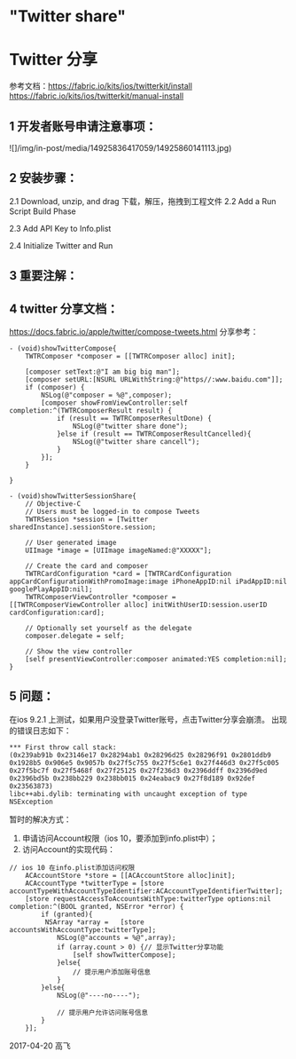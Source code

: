 #    "Twitter share"

# Twitter 分享
参考文档：https://fabric.io/kits/ios/twitterkit/install
https://fabric.io/kits/ios/twitterkit/manual-install
## 1 开发者账号申请注意事项：

![]/img/in-post/media/14925836417059/14925860141113.jpg)


## 2 安装步骤：

2.1 Download, unzip, and drag
  下载，解压，拖拽到工程文件
2.2  Add a Run Script Build Phase
<!-- ![](/img/in-post/media/14925836417059/14925879419077.jpg) -->
<!-- ![](/img/in-post/media/14925836417059/14925882391902.jpg) -->
<!-- ![](/img/in-post/media/14925836417059/14925945787875.jpg) -->

<!-- ![](/img/in-post/media/14925836417059/14925891251063.jpg) -->

  2.3 Add API Key to Info.plist

  <!-- ![](/img/in-post/media/14925836417059/14925893095808.jpg) -->

<!-- ![](/img/in-post/media/14925836417059/14925894119822.jpg) -->

  
  2.4 Initialize Twitter and Run

<!-- ![](/img/in-post/media/14925836417059/14925896301467.jpg) -->

## 3 重要注解：
<!-- ![](/img/in-post/media/14925836417059/14926599993618.jpg) -->


## 4 twitter 分享文档：
https://docs.fabric.io/apple/twitter/compose-tweets.html
分享参考：

```
- (void)showTwitterCompose{
    TWTRComposer *composer = [[TWTRComposer alloc] init];
    
    [composer setText:@"I am big big man"];
    [composer setURL:[NSURL URLWithString:@"https//:www.baidu.com"]];
    if (composer) {
        NSLog(@"composer = %@",composer);
        [composer showFromViewController:self completion:^(TWTRComposerResult result) {
            if (result == TWTRComposerResultDone) {
                NSLog(@"twitter share done");
            }else if (result == TWTRComposerResultCancelled){
                NSLog(@"twitter share cancell");
            }
        }];
    }

}

- (void)showTwitterSessionShare{
    // Objective-C
    // Users must be logged-in to compose Tweets
    TWTRSession *session = [Twitter sharedInstance].sessionStore.session;
    
    // User generated image
    UIImage *image = [UIImage imageNamed:@"XXXXX"];
    
    // Create the card and composer
    TWTRCardConfiguration *card = [TWTRCardConfiguration appCardConfigurationWithPromoImage:image iPhoneAppID:nil iPadAppID:nil googlePlayAppID:nil];
    TWTRComposerViewController *composer = [[TWTRComposerViewController alloc] initWithUserID:session.userID cardConfiguration:card];
    
    // Optionally set yourself as the delegate
    composer.delegate = self;
    
    // Show the view controller
    [self presentViewController:composer animated:YES completion:nil];
}

```



## 5 问题：
在ios 9.2.1 上测试，如果用户没登录Twitter账号，点击Twitter分享会崩溃。
出现的错误日志如下：

```*** Terminating app due to uncaught exception 'NSInvalidArgumentException', reason: 'Application tried to present a nil modal view controller on target <ViewController: 0x14e43d60>.'
*** First throw call stack:
(0x239ab91b 0x23146e17 0x28294ab1 0x28296d25 0x28296f91 0x2801ddb9 0x1928b5 0x906e5 0x9057b 0x27f5c755 0x27f5c6e1 0x27f446d3 0x27f5c005 0x27f5bc7f 0x27f5468f 0x27f25125 0x27f236d3 0x2396ddff 0x2396d9ed 0x2396bd5b 0x238bb229 0x238bb015 0x24eabac9 0x27f8d189 0x92def 0x23563873)
libc++abi.dylib: terminating with uncaught exception of type NSException
```

暂时的解决方式：
1. 申请访问Account权限（ios 10，要添加到info.plist中）；
2. 访问Account的实现代码：

```
// ios 10 在info.plist添加访问权限
    ACAccountStore *store = [[ACAccountStore alloc]init];
    ACAccountType *twitterType = [store accountTypeWithAccountTypeIdentifier:ACAccountTypeIdentifierTwitter];
    [store requestAccessToAccountsWithType:twitterType options:nil completion:^(BOOL granted, NSError *error) {
        if (granted){
         NSArray *array =   [store accountsWithAccountType:twitterType];
            NSLog(@"accounts = %@",array);
            if (array.count > 0) {// 显示Twitter分享功能
                [self showTwitterCompose];
            }else{
                // 提示用户添加账号信息
            }
        }else{
            NSLog(@"----no----");
        
            // 提示用户允许访问账号信息
        }
    }];
```

2017-04-20 高飞

